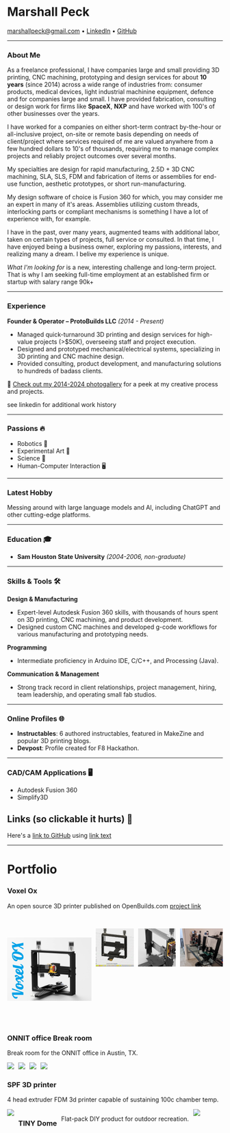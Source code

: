 # Marshall Peck

[marshallpeck@gmail.com](mailto:marshallpeck@gmail.com) • [LinkedIn](https://www.linkedin.com/in/marshallpeck/) • [GitHub](https://github.com/SmoothOperator)

---

### About Me
As a freelance professional, I have  companies large and small providing 3D printing, CNC machining, prototyping and design services for about **10 years** (since 2014) across a wide range of industries from: consumer products, medical devices, light industrial machinine equipment, defence and for companies large and small. I have provided fabrication, consulting or design work for firms like **SpaceX**, **NXP** and have worked with 100's of other businesses over the years.

I have worked for a companies on either short-term contract by-the-hour or all-inclusive project, on-site or remote basis depending on needs of client/project where services required of me are valued anywhere from a few hundred dollars to 10's of thousands, requiring me to manage complex projects and reliably project outcomes over several months.

My specialties are design for rapid manufacturing, 2.5D + 3D CNC machining, SLA, SLS, FDM and fabrication of items or assemblies for end-use function, aesthetic prototypes, or short run-manufacturing.

My design software of choice is Fusion 360 for which, you may consider me an expert in many of it's areas. Assemblies utilizing custom threads, interlocking parts or compliant mechanisms is something I have a lot of experience with, for example.

I have in the past, over many years, augmented teams with additional labor, taken on certain types of projects, full service or consulted. In that time, I have enjoyed being a business owner, exploring my passions, interests, and realizing many a dream. I belive my experience is unique.

*What I'm looking for* is a new, interesting challenge and long-term project. That is why I am seeking full-time employment at an established firm or startup with salary range 90k+

---

### Experience
**Founder & Operator – ProtoBuilds LLC** *(2014 - Present)*  
- Managed quick-turnaround 3D printing and design services for high-value projects (>$50K), overseeing staff and project execution.
- Designed and prototyped mechanical/electrical systems, specializing in 3D printing and CNC machine design.
- Provided consulting, product development, and manufacturing solutions to hundreds of badass clients.

📸 [Check out my 2014-2024 photogallery](https://photos.app.goo.gl/z1X7arV6D6iKYqBN8) for a peek at my creative process and projects.

see linkedin for additional work history

---

### Passions 🔥
- Robotics 🤖
- Experimental Art 🎨
- Science 🧪
- Human-Computer Interaction 🖥️

---

### Latest Hobby
Messing around with large language models and AI, including ChatGPT and other cutting-edge platforms.

---

### Education 🎓
- **Sam Houston State University** *(2004-2006, non-graduate)*

---

### Skills & Tools 🛠️

**Design & Manufacturing**
- Expert-level Autodesk Fusion 360 skills, with thousands of hours spent on 3D printing, CNC machining, and product development.
- Designed custom CNC machines and developed g-code workflows for various manufacturing and prototyping needs.

**Programming**
- Intermediate proficiency in Arduino IDE, C/C++, and Processing (Java).

**Communication & Management**
- Strong track record in client relationships, project management, hiring, team leadership, and operating small fab studios.

---

### Online Profiles 🌐
- **Instructables**: 6 authored instructables, featured in MakeZine and popular 3D printing blogs.
- **Devpost**: Profile created for F8 Hackathon.

---

### CAD/CAM Applications 🖥️
- Autodesk Fusion 360
- Simplify3D

## Links (so clickable it hurts) 🔗

Here's a [link to GitHub](https://github.com/) using [link text](URL)

---

# Portfolio

### Voxel Ox
An open source 3D printer published on OpenBuilds.com [project link](https://builds.openbuilds.com/builds/voxel-ox-extendable-3d-printer-and-cnc-platform.5080/)

<div style="display: flex; gap: 10px; align-items: flex-start;">
  <a href="https://raw.githubusercontent.com/SmoothOperator/smoothoperator.github.io/main/images/voxelox/Voxel%20OX%20Render.png" target="_blank">
    <img src="https://github.com/SmoothOperator/smoothoperator.github.io/blob/main/images/voxelox/Voxel%20OX%20Render.png?raw=true" style="height: 250px; object-fit: contain;">
  </a>

  <a href="https://raw.githubusercontent.com/SmoothOperator/smoothoperator.github.io/main/images/voxelox/Voxel%20OX%20assembled.png" target="_blank">
    <img src="https://github.com/SmoothOperator/smoothoperator.github.io/blob/main/images/voxelox/Voxel%20OX%20assembled.png?raw=true" style="height: 150px; object-fit: contain;">
  </a>

  <a href="https://raw.githubusercontent.com/SmoothOperator/smoothoperator.github.io/main/images/voxelox/11845195_10101973842321305_35337157328280729_o.jpg" target="_blank">
    <img src="https://github.com/SmoothOperator/smoothoperator.github.io/blob/main/images/voxelox/11845195_10101973842321305_35337157328280729_o.jpg?raw=true" style="height: 150px; object-fit: contain;">
  </a>

  <a href="https://raw.githubusercontent.com/SmoothOperator/smoothoperator.github.io/main/images/assembledVoxelOx.png" target="_blank">
    <img src="https://github.com/SmoothOperator/smoothoperator.github.io/blob/main/images/assembledVoxelOx.png?raw=true" style="height: 150px; object-fit: contain;">
  </a>
</div>





### ONNIT office Break room



Break room for the ONNIT office in Austin, TX.

<div style="display: flex; gap: 10px; align-items: flex-start;">

  <a href="https://static.wixstatic.com/media/ed8129_8f0e93c5098c44c6bc5fdf7723c85973~mv2_d_2048_1291_s_2.jpg/v1/fill/w_1118,h_705,al_c,q_85,usm_0.66_1.00_0.01,enc_auto/ed8129_8f0e93c5098c44c6bc5fdf7723c85973~mv2_d_2048_1291_s_2.jpg" target="_blank">
    <img src="https://static.wixstatic.com/media/ed8129_8f0e93c5098c44c6bc5fdf7723c85973~mv2_d_2048_1291_s_2.jpg/v1/fill/w_1118,h_705,al_c,q_85,usm_0.66_1.00_0.01,enc_auto/ed8129_8f0e93c5098c44c6bc5fdf7723c85973~mv2_d_2048_1291_s_2.jpg?raw=true" style="height: 250px; object-fit: contain;">
  </a>

  <a href="https://static.wixstatic.com/media/ed8129_93fff110a10f4d539a4e399e3b30263e~mv2.jpg/v1/fill/w_1127,h_705,al_c,q_85,usm_0.66_1.00_0.01,enc_auto/ed8129_93fff110a10f4d539a4e399e3b30263e~mv2.jpg" target="_blank">
    <img src="https://static.wixstatic.com/media/ed8129_93fff110a10f4d539a4e399e3b30263e~mv2.jpg/v1/fill/w_1127,h_705,al_c,q_85,usm_0.66_1.00_0.01,enc_auto/ed8129_93fff110a10f4d539a4e399e3b30263e~mv2.jpg?raw=true" style="height: 150px; object-fit: contain;">
  </a>

  <a href="https://static.wixstatic.com/media/ed8129_b9645ed93385426eb74cdd9d65c16c09~mv2.jpg/v1/fill/w_1127,h_705,al_c,q_85,usm_0.66_1.00_0.01,enc_auto/ed8129_b9645ed93385426eb74cdd9d65c16c09~mv2.jpg" target="_blank">
    <img src="https://static.wixstatic.com/media/ed8129_b9645ed93385426eb74cdd9d65c16c09~mv2.jpg/v1/fill/w_1127,h_705,al_c,q_85,usm_0.66_1.00_0.01,enc_auto/ed8129_b9645ed93385426eb74cdd9d65c16c09~mv2.jpg" style="height: 150px; object-fit: contain;">
  </a>

  <a href="https://static.wixstatic.com/media/ed8129_87c23c8d921f4cea8f4aaef0b38b558c~mv2.jpg/v1/fill/w_1127,h_705,al_c,q_85,usm_0.66_1.00_0.01,enc_auto/ed8129_87c23c8d921f4cea8f4aaef0b38b558c~mv2.jpg" target="_blank">
    <img src="https://static.wixstatic.com/media/ed8129_87c23c8d921f4cea8f4aaef0b38b558c~mv2.jpg/v1/fill/w_1127,h_705,al_c,q_85,usm_0.66_1.00_0.01,enc_auto/ed8129_87c23c8d921f4cea8f4aaef0b38b558c~mv2.jpg?raw=true" style="height: 150px; object-fit: contain;">
  </a>
</div>




### SPF 3D printer



4 head extruder FDM 3d printer capable of sustaining 100c chamber temp.

<div style="display: flex; gap: 10px; align-items: flex-start;">

  <a href="https://lh3.googleusercontent.com/pw/AP1GczNO2UjmNsCW4UF6m0_txNZpRrEZRVl00z6CJZYnNfxW0jmQdrO8rCCff6f3pcmt47WCC_dNe53GCJxj9pGaJT9I5RRCmV7RbwVYpES18_bmIDXitwqpr4OKFyMgT8W4JsricPa-H5jRmcCploMGXjFqwA=w800-h929-s-no-gm?authuser=0" target="_blank">
    <img src="https://lh3.googleusercontent.com/pw/AP1GczNO2UjmNsCW4UF6m0_txNZpRrEZRVl00z6CJZYnNfxW0jmQdrO8rCCff6f3pcmt47WCC_dNe53GCJxj9pGaJT9I5RRCmV7RbwVYpES18_bmIDXitwqpr4OKFyMgT8W4JsricPa-H5jRmcCploMGXjFqwA=w800-h929-s-no-gm?authuser=0/v1/fill/w_1118,h_705,al_c,q_85,usm_0.66_1.00_0.01,enc_auto/ed8129_8f0e93c5098c44c6bc5fdf7723c85973~mv2_d_2048_1291_s_2.jpg?raw=true" style="height: 250px; object-fit: contain;">
  </a>





### TINY Dome

Flat-pack DIY product for outdoor recreation.

<div style="display: flex; gap: 10px; align-items: flex-start;">

  <a href="https://lh3.googleusercontent.com/pw/AP1GczPj3-RED3fXWc60oaygBJlOEZCE_A-HUVonRXEaMFU8eAOhCkb7_opFyK04qM2p3sXdg0KLYGYOUIBxpbv0ZGQ41tkrHEXNCdGJ9zfX5N0Rs4GGvq2FxnZ7mCe7pWXYXjfkkodWkJ68GYe7UDOFmPwPeQ=w414-h414-s-no-gm?authuser=0" target="_blank">
    <img src="https://lh3.googleusercontent.com/pw/AP1GczPj3-RED3fXWc60oaygBJlOEZCE_A-HUVonRXEaMFU8eAOhCkb7_opFyK04qM2p3sXdg0KLYGYOUIBxpbv0ZGQ41tkrHEXNCdGJ9zfX5N0Rs4GGvq2FxnZ7mCe7pWXYXjfkkodWkJ68GYe7UDOFmPwPeQ=w414-h414-s-no-gm?authuser=0" style="height: 250px; object-fit: contain;">
  </a>



---
